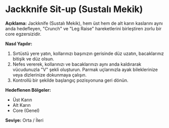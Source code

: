 # Jackknife Sit-up (Sustalı Mekik)

**Açıklama:**
Jackknife (Sustalı Mekik), hem üst hem de alt karın kaslarını aynı anda hedefleyen, "Crunch" ve "Leg Raise" hareketlerini birleştiren zorlu bir core egzersizidir.

**Nasıl Yapılır:**
1.  Sırtüstü yere yatın, kollarınızı başınızın gerisinde düz uzatın, bacaklarınız bitişik ve düz olsun.
2.  Nefes vererek, kollarınızı ve bacaklarınızı aynı anda kaldırarak vücudunuzla "V" şekli oluşturun. Parmak uçlarınızla ayak bileklerinize veya dizlerinize dokunmaya çalışın.
3.  Kontrollü bir şekilde başlangıç pozisyonuna geri dönün.

**Hedeflenen Bölgeler:**
* Üst Karın
* Alt Karın
* Core (Genel)

**Seviye:** Orta / İleri